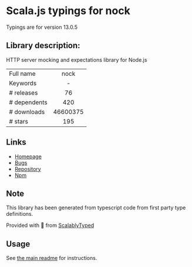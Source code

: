 
# Scala.js typings for nock

Typings are for version 13.0.5

## Library description:
HTTP server mocking and expectations library for Node.js

|                    |                 |
| ------------------ | :-------------: |
| Full name          | nock |
| Keywords           | - |
| # releases         | 76 |
| # dependents       | 420 |
| # downloads        | 46600375 |
| # stars            | 195 |

## Links
- [Homepage](https://github.com/nock/nock#readme)
- [Bugs](http://github.com/nock/nock/issues)
- [Repository](https://github.com/nock/nock)
- [Npm](https://www.npmjs.com/package/nock)
    


## Note
This library has been generated from typescript code from first party type definitions.

Provided with :purple_heart: from [ScalablyTyped](https://github.com/oyvindberg/ScalablyTyped)

## Usage
See [the main readme](../../readme.md) for instructions.


